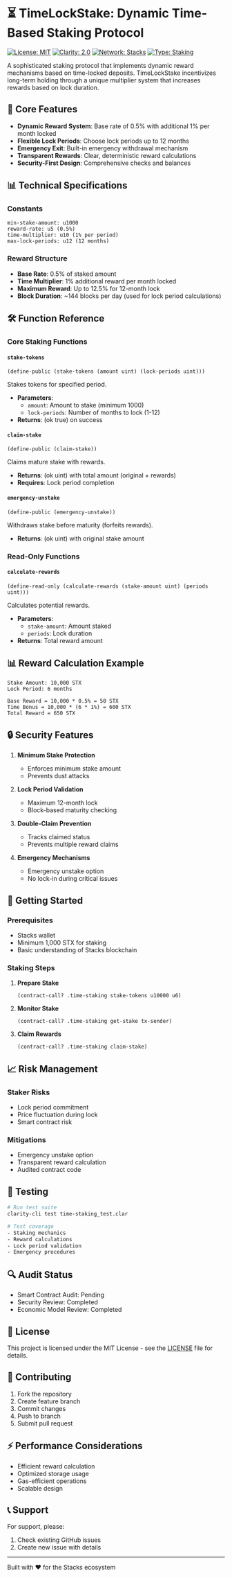 # ⏳ TimeLockStake: Dynamic Time-Based Staking Protocol

[![License: MIT](https://img.shields.io/badge/License-MIT-yellow.svg)](https://opensource.org/licenses/MIT)
[![Clarity: 2.0](https://img.shields.io/badge/Clarity-2.0-blue)](https://clarity-lang.org/)
[![Network: Stacks](https://img.shields.io/badge/Network-Stacks-purple)](https://www.stacks.co/)
[![Type: Staking](https://img.shields.io/badge/Type-Staking-green)]()

A sophisticated staking protocol that implements dynamic reward mechanisms based on time-locked deposits. TimeLockStake incentivizes long-term holding through a unique multiplier system that increases rewards based on lock duration.

## 🎯 Core Features

- **Dynamic Reward System**: Base rate of 0.5% with additional 1% per month locked
- **Flexible Lock Periods**: Choose lock periods up to 12 months
- **Emergency Exit**: Built-in emergency withdrawal mechanism
- **Transparent Rewards**: Clear, deterministic reward calculations
- **Security-First Design**: Comprehensive checks and balances

## 📊 Technical Specifications

### Constants
```clarity
min-stake-amount: u1000
reward-rate: u5 (0.5%)
time-multiplier: u10 (1% per period)
max-lock-periods: u12 (12 months)
```

### Reward Structure
- **Base Rate**: 0.5% of staked amount
- **Time Multiplier**: 1% additional reward per month locked
- **Maximum Reward**: Up to 12.5% for 12-month lock
- **Block Duration**: ~144 blocks per day (used for lock period calculations)

## 🛠 Function Reference

### Core Staking Functions

#### `stake-tokens`
```clarity
(define-public (stake-tokens (amount uint) (lock-periods uint)))
```
Stakes tokens for specified period.
- **Parameters**:
  - `amount`: Amount to stake (minimum 1000)
  - `lock-periods`: Number of months to lock (1-12)
- **Returns**: (ok true) on success

#### `claim-stake`
```clarity
(define-public (claim-stake))
```
Claims mature stake with rewards.
- **Returns**: (ok uint) with total amount (original + rewards)
- **Requires**: Lock period completion

#### `emergency-unstake`
```clarity
(define-public (emergency-unstake))
```
Withdraws stake before maturity (forfeits rewards).
- **Returns**: (ok uint) with original stake amount

### Read-Only Functions

#### `calculate-rewards`
```clarity
(define-read-only (calculate-rewards (stake-amount uint) (periods uint)))
```
Calculates potential rewards.
- **Parameters**:
  - `stake-amount`: Amount staked
  - `periods`: Lock duration
- **Returns**: Total reward amount

## 📊 Reward Calculation Example

```
Stake Amount: 10,000 STX
Lock Period: 6 months

Base Reward = 10,000 * 0.5% = 50 STX
Time Bonus = 10,000 * (6 * 1%) = 600 STX
Total Reward = 650 STX
```

## 🔒 Security Features

1. **Minimum Stake Protection**
   - Enforces minimum stake amount
   - Prevents dust attacks

2. **Lock Period Validation**
   - Maximum 12-month lock
   - Block-based maturity checking

3. **Double-Claim Prevention**
   - Tracks claimed status
   - Prevents multiple reward claims

4. **Emergency Mechanisms**
   - Emergency unstake option
   - No lock-in during critical issues

## 🚀 Getting Started

### Prerequisites
- Stacks wallet
- Minimum 1,000 STX for staking
- Basic understanding of Stacks blockchain

### Staking Steps
1. **Prepare Stake**
   ```clarity
   (contract-call? .time-staking stake-tokens u10000 u6)
   ```

2. **Monitor Stake**
   ```clarity
   (contract-call? .time-staking get-stake tx-sender)
   ```

3. **Claim Rewards**
   ```clarity
   (contract-call? .time-staking claim-stake)
   ```

## 📈 Risk Management

### Staker Risks
- Lock period commitment
- Price fluctuation during lock
- Smart contract risk

### Mitigations
- Emergency unstake option
- Transparent reward calculation
- Audited contract code

## 🧪 Testing

```bash
# Run test suite
clarity-cli test time-staking_test.clar

# Test coverage
- Staking mechanics
- Reward calculations
- Lock period validation
- Emergency procedures
```

## 🔍 Audit Status

- Smart Contract Audit: Pending
- Security Review: Completed
- Economic Model Review: Completed

## 📜 License

This project is licensed under the MIT License - see the [LICENSE](LICENSE) file for details.

## 🤝 Contributing

1. Fork the repository
2. Create feature branch
3. Commit changes
4. Push to branch
5. Submit pull request

## ⚡ Performance Considerations

- Efficient reward calculation
- Optimized storage usage
- Gas-efficient operations
- Scalable design

## 📞 Support

For support, please:
1. Check existing GitHub issues
2. Create new issue with details

---

Built with ❤️ for the Stacks ecosystem
